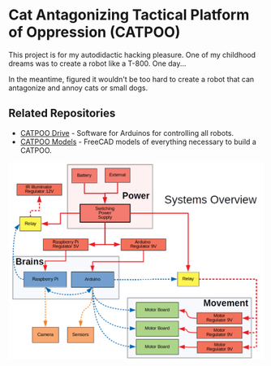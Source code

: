 # Cat Antagonizing Tactical Platform of Oppression (CATPOO)

This project is for my autodidactic hacking pleasure. One of my childhood
dreams was to create a robot like a T-800. One day...

In the meantime, figured it wouldn't be too hard to create a robot that
can antagonize and annoy cats or small dogs.

## Related Repositories

* [CATPOO Drive](git@github.com:timmd909/catpoo-drive.git) - Software
  for Arduinos for controlling all robots.
* [CATPOO Models](git@github.com:timmd909/catpoo-models.git) - FreeCAD
  models of everything necessary to build a CATPOO.

![Overall architecture](https://github.com/timmd909/catpoo/raw/master/docs/Overall%20Architecture.png)
